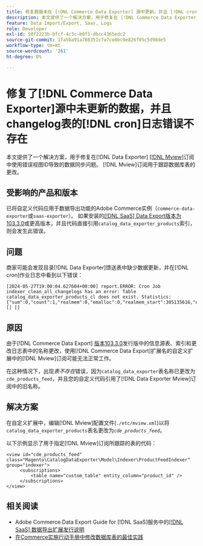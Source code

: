 ```yaml
---
title: 修复数据未在 [!DNL Commerce Data Exporter] 源中更新，并且 [!DNL cron] 日志中不存在更改日志表的错误
description: 本文提供了一个解决方案，用于修复在 [!DNL Commerce Data Exporter mview] 订阅中使用错误视图ID导致的数据同步问题。
feature: Data Import/Export, Saas, Logs
role: Developer
exl-id: 50f2223b-bfcf-4c3c-b0f1-dbcc4365edc2
source-git-commit: 1fa5ba91a788351c7a7ce8bc0e826f05c5d98de5
workflow-type: tm+mt
source-wordcount: '261'
ht-degree: 0%

---
```


# 修复了[!DNL Commerce Data Exporter]源中未更新的数据，并且changelog表的[!DNL cron]日志错误不存在

本文提供了一个解决方案，用于修复在[!DNL Data Exporter] [[!DNL Mview]](https://developer.adobe.com/commerce/php/development/components/indexing/#mview)订阅中使用错误视图ID导致的数据同步问题。 [!DNL Mview]订阅用于跟踪数据库表的更改。

## 受影响的产品和版本

已将自定义代码应用于数据导出功能的Adobe Commerce实例（`commerce-data-exporter`或`saas-exporter`）。 如果安装的[[!DNL SaaS] Data Export版本为103.3.0](https://experienceleague.adobe.com/en/docs/commerce-merchant-services/saas-data-export/release-notes#release-6)或更高版本，并且代码直接引用`catalog_data_exporter_products`索引，则会发生此错误。

## 问题

商家可能会发现目录[!DNL Data Exporter]馈送表中缺少数据更新，并在[!DNL cron]作业日志中看到以下错误：

```
[2024-05-27T19:00:04.627604+00:00] report.ERROR: Cron Job indexer_clean_all_changelogs has an error: Table catalog_data_exporter_products_cl does not exist. Statistics: {"sum":0,"count":1,"realmem":0,"emalloc":0,"realmem_start":305135616,"emalloc_start":283210384} [] [] 
```

## 原因

由于[!DNL Commerce Data Export] [版本103.3.0](https://experienceleague.adobe.com/en/docs/commerce-merchant-services/saas-data-export/release-notes#release-9)发行版中的信息源表、索引和更改日志表中的名称更改，使用[!DNL Commerce Data Export]扩展名的自定义扩展中的[!DNL Mview]订阅可能无法正常工作。

在这种情况下，出现&#x200B;*表不存在*&#x200B;错误，因为`catalog_data_exporter`表名称已更改为`cde_products_feed`，并且您的自定义代码引用了[!DNL Data Exporter Mview]订阅中的旧名称。

## 解决方案

在自定义扩展中，编辑[!DNL Mview]配置文件(```./etc/mview.xml```)以将`catalog_data_exporter_products`表名更改为&#x200B;*`cde_products_feed`*。

以下示例显示了用于指定[!DNL Mview]订阅所跟踪的表的代码：

```
<view id="cde_products_feed" class="Magento\CatalogDataExporter\Model\Indexer\ProductFeedIndexer" group="indexer">
     <subscriptions>
         <table name="custom_table" entity_column="product_id" />
     </subscriptions>
</view>
```

## 相关阅读

* Adobe Commerce Data Export Guide for [!DNL SaaS]服务中的[[!DNL SaaS] 数据导出扩展发行说明](https://experienceleague.adobe.com/en/docs/commerce-merchant-services/saas-data-export/release-notes)
* [在Commerce实施行动手册中修改数据库表的最佳实践](https://experienceleague.adobe.com/en/docs/commerce-operations/implementation-playbook/best-practices/development/modifying-core-and-third-party-tables#why-adobe-recommends-avoiding-modifications)
